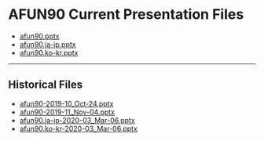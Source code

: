 <!--
This is a machine generated file,
and should not be edited,
as it will be overwritten with future updates.

If you have questions around this process
please contact Scott Cate
-->

# AFUN90 Current Presentation Files

- [afun90.pptx](https://globaleventcdn.blob.core.windows.net/assets/afun/afun90/afun90.pptx)
- [afun90.ja-jp.pptx](https://globaleventcdn.blob.core.windows.net/assets/afun/afun90/afun90.ja-jp.pptx)
- [afun90.ko-kr.pptx](https://globaleventcdn.blob.core.windows.net/assets/afun/afun90/afun90.ko-kr.pptx)
---
## Historical Files
- [afun90-2019-10_Oct-24.pptx](https://globaleventcdn.blob.core.windows.net/assets/afun/afun90/afun90-2019-10_Oct-24.pptx)
- [afun90-2019-11_Nov-04.pptx](https://globaleventcdn.blob.core.windows.net/assets/afun/afun90/afun90-2019-11_Nov-04.pptx)
- [afun90.ja-jp-2020-03_Mar-06.pptx](https://globaleventcdn.blob.core.windows.net/assets/afun/afun90/afun90.ja-jp-2020-03_Mar-06.pptx)
- [afun90.ko-kr-2020-03_Mar-06.pptx](https://globaleventcdn.blob.core.windows.net/assets/afun/afun90/afun90.ko-kr-2020-03_Mar-06.pptx)


